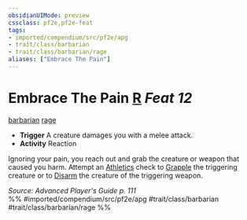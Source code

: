 ```yaml
---
obsidianUIMode: preview
cssclass: pf2e,pf2e-feat
tags:
- imported/compendium/src/pf2e/apg
- trait/class/barbarian
- trait/class/barbarian/rage
aliases: ["Embrace The Pain"]
---
```

# Embrace The Pain  [R](chapter-9-playing-the-game.md#Actions "Reaction") *Feat 12*  
[barbarian](rules/traits/barbarian.md)  [rage](rules/traits/rage.md)  

- **Trigger** A creature damages you with a melee attack.
- **Activity** Reaction

Ignoring your pain, you reach out and grab the creature or weapon that caused you harm. Attempt an [Athletics](../skills.md#Athletics) check to [Grapple](rules/actions/grapple.md) the triggering creature or to [Disarm](rules/actions/disarm.md) the creature of the triggering weapon.

*Source: Advanced Player's Guide p. 111*  
%% #imported/compendium/src/pf2e/apg #trait/class/barbarian #trait/class/barbarian/rage %%